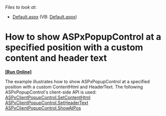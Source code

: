 <!-- default file list -->
*Files to look at*:

* [Default.aspx](./CS/WebSite/Default.aspx) (VB: [Default.aspx](./VB/WebSite/Default.aspx))
<!-- default file list end -->
# How to show ASPxPopupControl at a specified position with a custom content and header text
<!-- run online -->
**[[Run Online]](https://codecentral.devexpress.com/e3049)**
<!-- run online end -->


<p>The example illustrates how to show ASPxPopupControl at a specified position with a custom ContentHtml and HeaderText. The following ASPxPopupControl's client-side API is used:<br />
<a href="http://documentation.devexpress.com/#AspNet/DevExpressWebASPxPopupControlScriptsASPxClientPopupControl_SetContentHTMLtopic"><u>ASPxClientPopupControl.SetContentHtml</u></a><br />
<a href="http://documentation.devexpress.com/#AspNet/DevExpressWebASPxPopupControlScriptsASPxClientPopupControl_SetHeaderTexttopic"><u>ASPxClientPopupControl.SetHeaderText</u></a><br />
<a href="http://documentation.devexpress.com/#AspNet/DevExpressWebASPxPopupControlScriptsASPxClientPopupControl_ShowAtPostopic"><u>ASPxClientPopupControl.ShowAtPos</u></a></p>

<br/>


